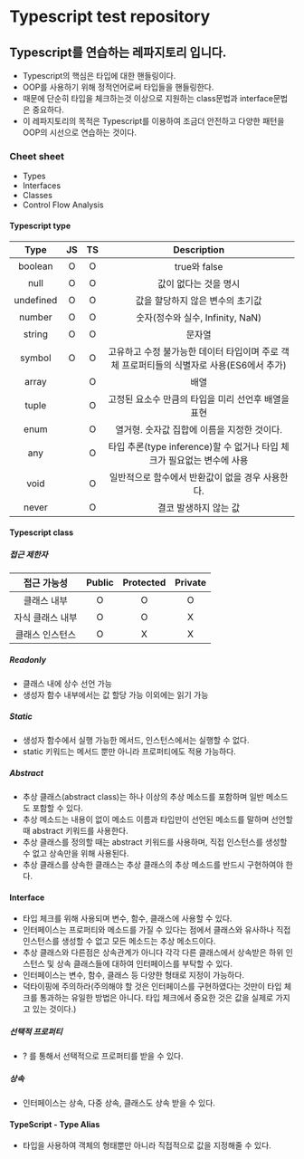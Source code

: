 # Typescript test repository

## Typescript를 연습하는 레파지토리 입니다.

- Typescript의 핵심은 타입에 대한 핸들링이다.
- OOP를 사용하기 위해 정적언어로써 타입들을 핸들링한다.
- 때문에 단순히 타입을 체크하는것 이상으로 지원하는 class문법과 interface문법은 중요하다.
- 이 레파지토리의 목적은 Typescript를 이용하여 조금더 안전하고 다양한 패턴을 OOP의 시선으로 연습하는 것이다. 

### Cheet sheet

- Types
- Interfaces
- Classes
- Control Flow Analysis

#### Typescript type

|   Type    |  JS   |  TS   |                                        Description                                        |
| :-------: | :---: | :---: | :---------------------------------------------------------------------------------------: |
|  boolean  |   O   |   O   |                                       true와 false                                        |
|   null    |   O   |   O   |                                   값이 없다는 것을 명시                                   |
| undefined |   O   |   O   |                             값을 할당하지 않은 변수의 초기값                              |
|  number   |   O   |   O   |                             숫자(정수와 실수, Infinity, NaN)                              |
|  string   |   O   |   O   |                                          문자열                                           |
|  symbol   |   O   |   O   | 고유하고 수정 불가능한 데이터 타입이며 주로 객체 프로퍼티들의 식별자로 사용(ES6에서 추가) |
|   array   |       |   O   |                                           배열                                            |
|   tuple   |       |   O   |                    고정된 요소수 만큼의 타입을 미리 선언후 배열을 표현                    |
|   enum    |       |   O   |                        열거형. 숫자값 집합에 이름을 지정한 것이다.                        |
|    any    |       |   O   |          타입 추론(type inference)할 수 없거나 타입 체크가 필요없는 변수에 사용           |
|   void    |       |   O   |                     일반적으로 함수에서 반환값이 없을 경우 사용한다.                      |
|   never   |       |   O   |                                   결코 발생하지 않는 값                                   |

#### Typescript class

##### 접근 제한자

|   접근 가능성    | Public | Protected | Private |
| :--------------: | :----: | :-------: | :-----: |
|   클래스 내부    |   O    |     O     |    O    |
| 자식 클래스 내부 |   O    |     O     |    X    |
| 클래스 인스턴스  |   O    |     X     |    X    |

##### Readonly

- 클래스 내에 상수 선언 가능
- 생성자 함수 내부에서는 값 할당 가능 이외에는 읽기 가능

##### Static

- 생성자 함수에서 실행 가능한 메서드, 인스턴스에서는 실행할 수 없다.
- static 키워드는 메서드 뿐만 아니라 프로퍼티에도 적용 가능하다.

##### Abstract

- 추상 클래스(abstract class)는 하나 이상의 추상 메소드를 포함하며 일반 메소드도 포함할 수 있다.
- 추상 메소드는 내용이 없이 메소드 이름과 타입만이 선언된 메소드를 말하며 선언할 때 abstract 키워드를 사용한다.
- 추상 클래스를 정의할 때는 abstract 키워드를 사용하며, 직접 인스턴스를 생성할 수 없고 상속만을 위해 사용된다.
- 추상 클래스를 상속한 클래스는 추상 클래스의 추상 메소드를 반드시 구현하여야 한다.

#### Interface

- 타입 체크를 위해 사용되며 변수, 함수, 클래스에 사용할 수 있다.
- 인터페이스는 프로퍼티와 메소드를 가질 수 있다는 점에서 클래스와 유사하나 직접 인스턴스를 생성할 수 없고 모든 메소드는 추상 메소드이다.
- 추상 클래스와 다른점은 상속관계가 아니다 각각 다른 클래스에서 상속받은 하위 인스턴스 및 상속 클래스들에 대하여 인터페이스를 부탁할 수 있다.
- 인터페이스는 변수, 함수, 클래스 등 다양한 형태로 지정이 가능하다.
- 덕타이핑에 주의하라(주의해야 할 것은 인터페이스를 구현하였다는 것만이 타입 체크를 통과하는 유일한 방법은 아니다. 타입 체크에서 중요한 것은 값을 실제로 가지고 있는 것이다.)

##### 선택적 프로퍼티

- ? 를 통해서 선택적으로 프로퍼티를 받을 수 있다.

##### 상속

- 인터페이스는 상속, 다중 상속, 클래스도 상속 받을 수 있다.

#### TypeScript - Type Alias

- 타입을 사용하여 객체의 형태뿐만 아니라 직접적으로 값을 지정해줄 수 있다.